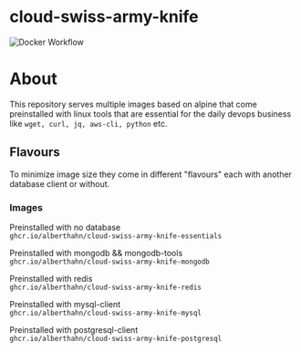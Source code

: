 # cloud-swiss-army-knife

![Docker Workflow](https://github.com/AlbertHahn/cloud-swiss-army-knife/actions/workflows/image.yml/badge.svg)

# About

This repository serves multiple images based on alpine that come preinstalled with linux tools that are essential for the daily devops business like `wget, curl, jq, aws-cli, python` etc.

## Flavours

To minimize image size they come in different "flavours" each with another database client or without.

### Images

Preinstalled with no database \
`ghcr.io/alberthahn/cloud-swiss-army-knife-essentials`

Preinstalled with mongodb && mongodb-tools \
`ghcr.io/alberthahn/cloud-swiss-army-knife-mongodb`

Preinstalled with redis \
`ghcr.io/alberthahn/cloud-swiss-army-knife-redis`

Preinstalled with mysql-client \
`ghcr.io/alberthahn/cloud-swiss-army-knife-mysql`

Preinstalled with postgresql-client \
`ghcr.io/alberthahn/cloud-swiss-army-knife-postgresql`
